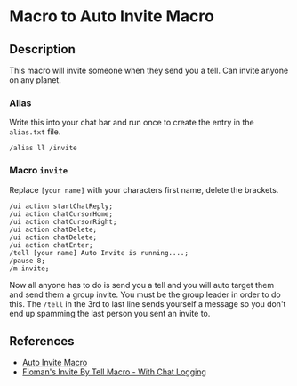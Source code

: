 # Macro to Auto Invite Macro

## Description
This macro will invite someone when they send you a tell. Can invite anyone on any planet.

### Alias

Write this into your chat bar and run once to create the entry in the `alias.txt` file.

```
/alias ll /invite
```

### Macro `invite`
Replace `[your name]` with your characters first name, delete the brackets.

```text
/ui action startChatReply;
/ui action chatCursorHome;
/ui action chatCursorRight;
/ui action chatDelete;
/ui action chatDelete;
/ui action chatEnter;
/tell [your name] Auto Invite is running....;
/pause 8;
/m invite;
```



Now all anyone has to do is send you a tell and you will auto target them and send them a group invite. You must be the group leader in order to do this.
The `/tell` in the 3rd to last line sends yourself a message so you don't end up spamming the last person you sent an invite to.

## References

* [Auto Invite Macro](https://swgprophecy.com/showthread.php?tid=727)
* [Floman's Invite By Tell Macro - With Chat Logging](https://www.swgemu.com/forums/showthread.php?t=247605)
